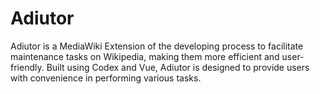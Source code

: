# Adiutor

Adiutor is a MediaWiki Extension of the developing process to facilitate maintenance tasks on Wikipedia, making them more efficient and user-friendly. Built using Codex and Vue, Adiutor is designed to provide users with convenience in performing various tasks.
